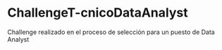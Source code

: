 # ChallengeT-cnicoDataAnalyst
Challenge realizado en el proceso de selección para un puesto de Data Analyst
